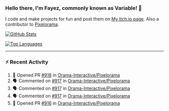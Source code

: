 ### Hello there, I'm Fayez, commonly known as Variable! 👋
I code and make projects for fun and post them on [My Itch.io page](https://variable-industries.itch.io/). Also a contributor to [Pixelorama](https://github.com/Orama-Interactive/Pixelorama).

[![GitHub Stats](https://github-readme-stats.vercel.app/api/?username=Variable-ind&show_icons=true&theme=merko)](https://github.com/anuraghazra/github-readme-stats)

[![Top Languages](https://github-readme-stats.vercel.app/api/top-langs/?username=Variable-ind&layout=compact&theme=merko)](https://github.com/anuraghazra/github-readme-stats)

---

### :zap: Recent Activity

<!--START_SECTION:activity-->
1. 💪 Opened PR [#918](https://github.com/Orama-Interactive/Pixelorama/pull/918) in [Orama-Interactive/Pixelorama](https://github.com/Orama-Interactive/Pixelorama)
2. 🗣 Commented on [#917](https://github.com/Orama-Interactive/Pixelorama/issues/917#issuecomment-1752138999) in [Orama-Interactive/Pixelorama](https://github.com/Orama-Interactive/Pixelorama)
3. 🗣 Commented on [#917](https://github.com/Orama-Interactive/Pixelorama/issues/917#issuecomment-1752130674) in [Orama-Interactive/Pixelorama](https://github.com/Orama-Interactive/Pixelorama)
4. 🗣 Commented on [#917](https://github.com/Orama-Interactive/Pixelorama/issues/917#issuecomment-1752129145) in [Orama-Interactive/Pixelorama](https://github.com/Orama-Interactive/Pixelorama)
5. 💪 Opened PR [#916](https://github.com/Orama-Interactive/Pixelorama/pull/916) in [Orama-Interactive/Pixelorama](https://github.com/Orama-Interactive/Pixelorama)
<!--END_SECTION:activity-->

<!--
**Variable-ind/Variable-ind** is a ✨ _special_ ✨ repository because its `README.md` (this file) appears on your GitHub profile.

Here are some ideas to get you started:
- 🌱 I’m currently studying at ...
- 🔭 I’m currently working on ...
- 👯 I’m looking to collaborate on ...
- 🤔 I’m looking for help with ...
- 💬 Ask me about ...
- 📫 How to reach me: ...
- ⚡ Fun fact: ...
-->
